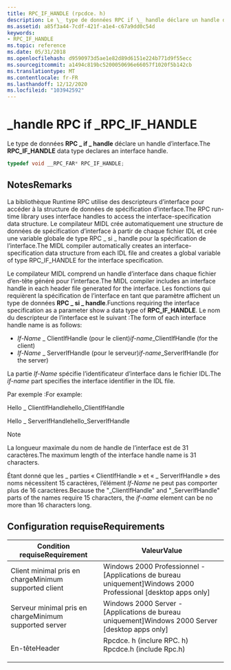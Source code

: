 ```yaml
---
title: RPC_IF_HANDLE (rpcdce. h)
description: Le \_ type de données RPC if \_ handle déclare un handle d’interface.
ms.assetid: a85f3a44-7cdf-421f-a1e4-c67a9dd0c54d
keywords:
- RPC_IF_HANDLE
ms.topic: reference
ms.date: 05/31/2018
ms.openlocfilehash: d9590973d5ae1e82d89d6151e224b771d9f55ecc
ms.sourcegitcommit: a1494c819bc5200050696e66057f1020f5b142cb
ms.translationtype: MT
ms.contentlocale: fr-FR
ms.lasthandoff: 12/12/2020
ms.locfileid: "103942592"
---
```

# <a name="rpc_if_handle"></a><span data-ttu-id="09945-104">\_handle RPC if \_</span><span class="sxs-lookup"><span data-stu-id="09945-104">RPC\_IF\_HANDLE</span></span>

<span data-ttu-id="09945-105">Le type de données **RPC \_ if \_ handle** déclare un handle d’interface.</span><span class="sxs-lookup"><span data-stu-id="09945-105">The **RPC\_IF\_HANDLE** data type declares an interface handle.</span></span>


```C++
typedef void __RPC_FAR* RPC_IF_HANDLE;
```



## <a name="remarks"></a><span data-ttu-id="09945-106">Notes</span><span class="sxs-lookup"><span data-stu-id="09945-106">Remarks</span></span>

<span data-ttu-id="09945-107">La bibliothèque Runtime RPC utilise des descripteurs d’interface pour accéder à la structure de données de spécification d’interface.</span><span class="sxs-lookup"><span data-stu-id="09945-107">The RPC run-time library uses interface handles to access the interface-specification data structure.</span></span> <span data-ttu-id="09945-108">Le compilateur MIDL crée automatiquement une structure de données de spécification d’interface à partir de chaque fichier IDL et crée une variable globale de type RPC \_ si \_ handle pour la spécification de l’interface.</span><span class="sxs-lookup"><span data-stu-id="09945-108">The MIDL compiler automatically creates an interface-specification data structure from each IDL file and creates a global variable of type RPC\_IF\_HANDLE for the interface specification.</span></span>

<span data-ttu-id="09945-109">Le compilateur MIDL comprend un handle d’interface dans chaque fichier d’en-tête généré pour l’interface.</span><span class="sxs-lookup"><span data-stu-id="09945-109">The MIDL compiler includes an interface handle in each header file generated for the interface.</span></span> <span data-ttu-id="09945-110">Les fonctions qui requièrent la spécification de l’interface en tant que paramètre affichent un type de données **RPC \_ si \_ handle**.</span><span class="sxs-lookup"><span data-stu-id="09945-110">Functions requiring the interface specification as a parameter show a data type of **RPC\_IF\_HANDLE**.</span></span> <span data-ttu-id="09945-111">Le nom du descripteur de l’interface est le suivant :</span><span class="sxs-lookup"><span data-stu-id="09945-111">The form of each interface handle name is as follows:</span></span>

-   <span data-ttu-id="09945-112">*If-Name* \_ ClientIfHandle (pour le client)</span><span class="sxs-lookup"><span data-stu-id="09945-112">*if-name*\_ClientIfHandle (for the client)</span></span>
-   <span data-ttu-id="09945-113">*If-Name* \_ ServerIfHandle (pour le serveur)</span><span class="sxs-lookup"><span data-stu-id="09945-113">*if-name*\_ServerIfHandle (for the server)</span></span>

<span data-ttu-id="09945-114">La partie *If-Name* spécifie l’identificateur d’interface dans le fichier IDL.</span><span class="sxs-lookup"><span data-stu-id="09945-114">The *if-name* part specifies the interface identifier in the IDL file.</span></span>

<span data-ttu-id="09945-115">Par exemple :</span><span class="sxs-lookup"><span data-stu-id="09945-115">For example:</span></span>

<span data-ttu-id="09945-116">Hello \_ ClientIfHandle</span><span class="sxs-lookup"><span data-stu-id="09945-116">hello\_ClientIfHandle</span></span>

<span data-ttu-id="09945-117">Hello \_ ServerIfHandle</span><span class="sxs-lookup"><span data-stu-id="09945-117">hello\_ServerIfHandle</span></span>

> [!Note]  
> <span data-ttu-id="09945-118">La longueur maximale du nom de handle de l’interface est de 31 caractères.</span><span class="sxs-lookup"><span data-stu-id="09945-118">The maximum length of the interface handle name is 31 characters.</span></span>

 

<span data-ttu-id="09945-119">Étant donné que les \_ parties « ClientIfHandle » et « \_ ServerIfHandle » des noms nécessitent 15 caractères, l’élément *If-Name* ne peut pas comporter plus de 16 caractères.</span><span class="sxs-lookup"><span data-stu-id="09945-119">Because the "\_ClientIfHandle" and "\_ServerIfHandle" parts of the names require 15 characters, the *if-name* element can be no more than 16 characters long.</span></span>

## <a name="requirements"></a><span data-ttu-id="09945-120">Configuration requise</span><span class="sxs-lookup"><span data-stu-id="09945-120">Requirements</span></span>



| <span data-ttu-id="09945-121">Condition requise</span><span class="sxs-lookup"><span data-stu-id="09945-121">Requirement</span></span> | <span data-ttu-id="09945-122">Valeur</span><span class="sxs-lookup"><span data-stu-id="09945-122">Value</span></span> |
|-------------------------------------|-----------------------------------------------------------------------------------------------------|
| <span data-ttu-id="09945-123">Client minimal pris en charge</span><span class="sxs-lookup"><span data-stu-id="09945-123">Minimum supported client</span></span><br/> | <span data-ttu-id="09945-124">Windows 2000 Professionnel - \[Applications de bureau uniquement\]</span><span class="sxs-lookup"><span data-stu-id="09945-124">Windows 2000 Professional \[desktop apps only\]</span></span><br/>                                          |
| <span data-ttu-id="09945-125">Serveur minimal pris en charge</span><span class="sxs-lookup"><span data-stu-id="09945-125">Minimum supported server</span></span><br/> | <span data-ttu-id="09945-126">Windows 2000 Server - \[Applications de bureau uniquement\]</span><span class="sxs-lookup"><span data-stu-id="09945-126">Windows 2000 Server \[desktop apps only\]</span></span><br/>                                                |
| <span data-ttu-id="09945-127">En-tête</span><span class="sxs-lookup"><span data-stu-id="09945-127">Header</span></span><br/>                   | <dl> <span data-ttu-id="09945-128"><dt>Rpcdce. h (inclure RPC. h)</dt></span><span class="sxs-lookup"><span data-stu-id="09945-128"><dt>Rpcdce.h (include Rpc.h)</dt></span></span> </dl> |



 

 





